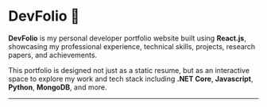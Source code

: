 # DevFolio 🚀

**DevFolio** is my personal developer portfolio website built using **React.js**, showcasing my professional experience, technical skills, projects, research papers, and achievements.

This portfolio is designed not just as a static resume, but as an interactive space to explore my work and tech stack including **.NET Core**, **Javascript**, **Python**, **MongoDB**, and more.

---
